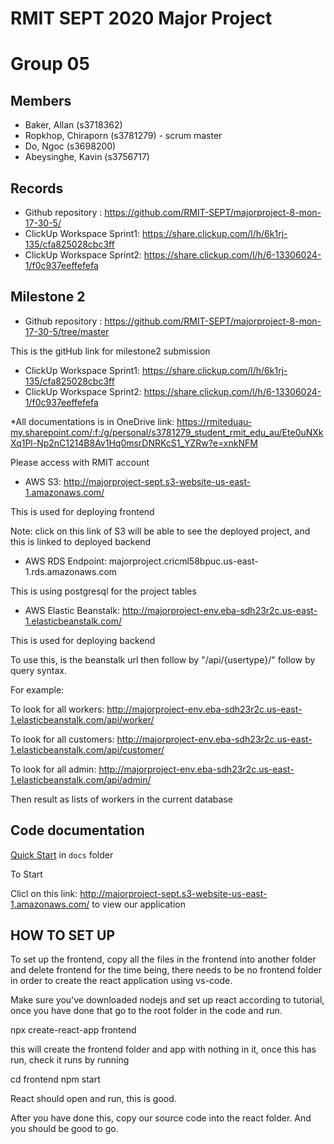 
# RMIT SEPT 2020 Major Project

# Group 05

## Members
* Baker, Allan (s3718362)
* Ropkhop, Chiraporn (s3781279) - scrum master
* Do, Ngoc (s3698200)
* Abeysinghe, Kavin (s3756717)

## Records

* Github repository : https://github.com/RMIT-SEPT/majorproject-8-mon-17-30-5/
* ClickUp Workspace Sprint1: https://share.clickup.com/l/h/6k1rj-135/cfa825028cbc3ff
* ClickUp Workspace Sprint2: https://share.clickup.com/l/h/6-13306024-1/f0c937eeffefefa

## Milestone 2
* Github repository : https://github.com/RMIT-SEPT/majorproject-8-mon-17-30-5/tree/master

This is the gitHub link for milestone2 submission
* ClickUp Workspace Sprint1: https://share.clickup.com/l/h/6k1rj-135/cfa825028cbc3ff
* ClickUp Workspace Sprint2: https://share.clickup.com/l/h/6-13306024-1/f0c937eeffefefa

*All documentations is in OneDrive link: https://rmiteduau-my.sharepoint.com/:f:/g/personal/s3781279_student_rmit_edu_au/Ete0uNXkXq1Pl-Np2nC1214B8Av1Hq0msrDNRKcS1_YZRw?e=xnkNFM

Please access with RMIT account

* AWS S3: http://majorproject-sept.s3-website-us-east-1.amazonaws.com/

This is used for deploying frontend

Note: click on this link of S3 will be able to see the deployed project, and this is linked to deployed backend

* AWS RDS Endpoint: majorproject.cricml58bpuc.us-east-1.rds.amazonaws.com

This is using postgresql for the project tables
* AWS Elastic Beanstalk: http://majorproject-env.eba-sdh23r2c.us-east-1.elasticbeanstalk.com/

This is used for deploying backend

To use this, is the beanstalk url then follow by "/api/{usertype}/" follow by query syntax.

For example: 

To look for all workers: http://majorproject-env.eba-sdh23r2c.us-east-1.elasticbeanstalk.com/api/worker/

To look for all customers: http://majorproject-env.eba-sdh23r2c.us-east-1.elasticbeanstalk.com/api/customer/

To look for all admin: http://majorproject-env.eba-sdh23r2c.us-east-1.elasticbeanstalk.com/api/admin/

Then result as lists of workers in the current database


## Code documentation

[Quick Start](/docs/README.md) in `docs` folder

To Start 

Clicl on this link: http://majorproject-sept.s3-website-us-east-1.amazonaws.com/ to view our application


## HOW TO SET UP

To set up the frontend, copy all the files in the frontend into another folder and delete frontend for the time being, 
there needs to be no frontend folder in order to create the react application using vs-code.

Make sure you've downloaded nodejs and set up react according to tutorial, once you have done that go to the root folder in the code and run.

npx create-react-app frontend

this will create the frontend folder and app with nothing in it, once this has run, check it runs by running

cd frontend
npm start

React should open and run, this is good.

After you have done this, copy our source code into the react folder. And you should be good to go.

